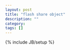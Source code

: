 ```yaml
---
layout: post
title: "flash share object"
description: ""
category: 
tags: []
---
```

{% include JB/setup %}
